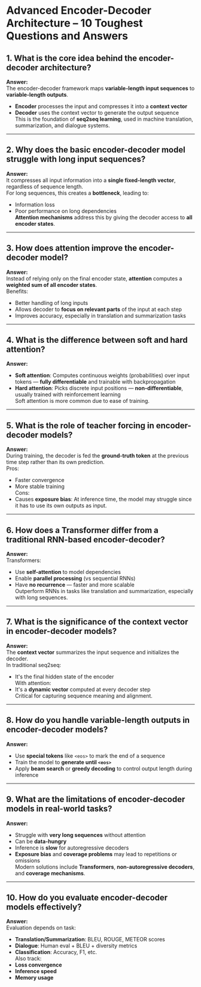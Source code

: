 # Advanced Encoder-Decoder Architecture – 10 Toughest Questions and Answers

## 1. What is the core idea behind the encoder-decoder architecture?
**Answer:**  
The encoder-decoder framework maps **variable-length input sequences** to **variable-length outputs**.  
- **Encoder** processes the input and compresses it into a **context vector**
- **Decoder** uses the context vector to generate the output sequence  
This is the foundation of **seq2seq learning**, used in machine translation, summarization, and dialogue systems.

---

## 2. Why does the basic encoder-decoder model struggle with long input sequences?
**Answer:**  
It compresses all input information into a **single fixed-length vector**, regardless of sequence length.  
For long sequences, this creates a **bottleneck**, leading to:
- Information loss  
- Poor performance on long dependencies  
**Attention mechanisms** address this by giving the decoder access to **all encoder states**.

---

## 3. How does attention improve the encoder-decoder model?
**Answer:**  
Instead of relying only on the final encoder state, **attention** computes a **weighted sum of all encoder states**.  
Benefits:
- Better handling of long inputs  
- Allows decoder to **focus on relevant parts** of the input at each step  
- Improves accuracy, especially in translation and summarization tasks

---

## 4. What is the difference between soft and hard attention?
**Answer:**  
- **Soft attention**: Computes continuous weights (probabilities) over input tokens — **fully differentiable** and trainable with backpropagation  
- **Hard attention**: Picks discrete input positions — **non-differentiable**, usually trained with reinforcement learning  
Soft attention is more common due to ease of training.

---

## 5. What is the role of teacher forcing in encoder-decoder models?
**Answer:**  
During training, the decoder is fed the **ground-truth token** at the previous time step rather than its own prediction.  
Pros:
- Faster convergence  
- More stable training  
Cons:
- Causes **exposure bias**: At inference time, the model may struggle since it has to use its own outputs as input.

---

## 6. How does a Transformer differ from a traditional RNN-based encoder-decoder?
**Answer:**  
Transformers:
- Use **self-attention** to model dependencies  
- Enable **parallel processing** (vs sequential RNNs)  
- Have **no recurrence** — faster and more scalable  
Outperform RNNs in tasks like translation and summarization, especially with long sequences.

---

## 7. What is the significance of the context vector in encoder-decoder models?
**Answer:**  
The **context vector** summarizes the input sequence and initializes the decoder.  
In traditional seq2seq:
- It's the final hidden state of the encoder  
With attention:
- It's a **dynamic vector** computed at every decoder step  
Critical for capturing sequence meaning and alignment.

---

## 8. How do you handle variable-length outputs in encoder-decoder models?
**Answer:**  
- Use **special tokens** like `<eos>` to mark the end of a sequence  
- Train the model to **generate until `<eos>`**  
- Apply **beam search** or **greedy decoding** to control output length during inference

---

## 9. What are the limitations of encoder-decoder models in real-world tasks?
**Answer:**  
- Struggle with **very long sequences** without attention  
- Can be **data-hungry**  
- Inference is **slow** for autoregressive decoders  
- **Exposure bias** and **coverage problems** may lead to repetitions or omissions  
Modern solutions include **Transformers**, **non-autoregressive decoders**, and **coverage mechanisms**.

---

## 10. How do you evaluate encoder-decoder models effectively?
**Answer:**  
Evaluation depends on task:
- **Translation/Summarization**: BLEU, ROUGE, METEOR scores  
- **Dialogue**: Human eval + BLEU + diversity metrics  
- **Classification**: Accuracy, F1, etc.  
Also track:
- **Loss convergence**
- **Inference speed**
- **Memory usage**
